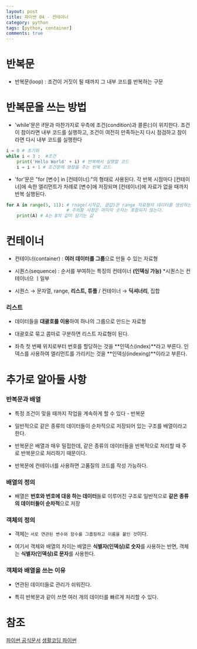 ```yaml
---
layout: post
title: 파이썬 04 - 컨테이너
category: python
tags: [python, container]
comments: true
---
```



# 반복문

- 반복문(loop) : 조건이 거짓이 될 때까지 그 내부 코드를 반복하는 구문

# 반복문을 쓰는 방법

- 'while'문은 if문과 마찬가지로 우측에 조건(condition)과 콜론(:)이 위치한다. 조건이 참이라면 내부 코드를 실행하고, 조건이 여전히 만족하는지 다시 점검하고 참이라면 다시 내부 코드를 실행한다

```python
i = 0 # 초기화
while i < 3 :  #조건
    print('Hello World' + i) # 반복해서 실행할 코드
    i = i + 1 # 조건문에 영향을 주는 반복 코드
```

- 'for'문은 "for [변수] in [컨테이너]:"의 형태로 사용된다. 각 반복 시점마다 [컨테이너]에 속한 엘리먼트가 차례로 [변수]에 저장되며 [컨테이너]에 자료가 없을 때까지 반복 실행된다.

```python
for A in range(5, 11): # rnage(시작값, 끝값)은 range 자료형의 데이터를 생성하는 함수이다.
                       # 주의할 사항은 마지막 숫자는 포함되지 않는다.
    print(A) # A는 B의 값이 담기는 값
```

# 컨테이너

- 컨테이너(container) : **여러 데이터를 그룹**으로 만들 수 있는 자료형

- 시퀀스(sequence) : 순서를 부여하는 특징의 컨테이너 **(인덱싱 가능)** *시퀀스는 컨테이너으 ㅣ일부

- 시퀀스 → 문자열, range, **리스트, 튜플** / 컨테이너 → **딕셔너리**, 집합

### 리스트

- 데이터들을 **대괄호를 이용**하여 하나의 그룹으로 만드는 자료형

- 대괄호로 묶고 콤마로 구분하면 리스트 자료형이 된다.

- 좌측 첫 번째 위치로부터 번호를 할당하는 것을 **인덱스(index)**라고 부른다. 인덱스를 사용하여 엘리먼트를 가리키는 것을 **인덱싱(indexing)**이라고 부른다.


# 추가로 알아둘 사항

### 반복문과 배열

- 특정 조건이 맞을 때까지 작업을 계속하게 할 수 있다 - 반복문
- 일반적으로 같은 종류의 데이터들이 순차적으로 저장되어 있는 구조를 배열이라고 한다.
- 반복문은 배열과 매우 밀접한데, 같은 종류의 데이터들을 반복적으로 처리할 때 주로 반복문으로 처리하기 때문이다.

- 반복문에 컨테이너를 사용하면 고품질의 코드를 작성 가능하다.

### 배열의 정의

- 배열은 **번호와 번호에 대응 하는 데이터**들로 이루어진 구조로 일반적으로 **같은 종류의 데이터들이 순차적**으로 저장

### 객체의 정의

- 객체는 `서로 연관된 변수와 함수를 그룹핑하고 이름을 붙인 것`이다.

- 여기서 객체와 배열의 차이는 배열은 **식별자(인덱싱)로 숫자**를 사용하는 반면, 객체는 **식별자(인덱싱)로 문자**를 사용한다.

### 객체와 배열을 쓰는 이유 

- 연관된 데이터들로 관리가 쉬워진다.

- 특히 반복문과 같이 쓰면 여러 개의 데이터를 빠르게 처리할 수 있다.

# 참조
[파이썬 공식문서](https://docs.python.org/3/library/functions.html)
[생활코딩 파이썬](https://opentutorials.org/course/1750/9681)
